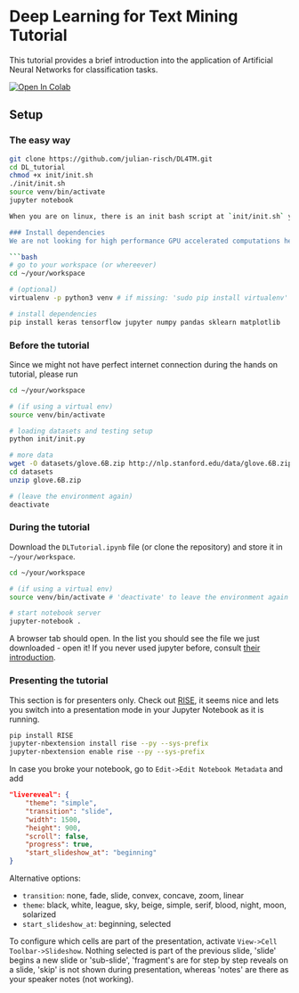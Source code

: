 # Deep Learning for Text Mining Tutorial
This tutorial provides a brief introduction into the application of Artificial Neural Networks for classification tasks.  


[![Open In Colab](https://colab.research.google.com/assets/colab-badge.svg)](https://colab.research.google.com/github/julian-risch/DL4TM/blob/master/DLTutorial.ipynb)

## Setup
### The easy way
```bash
git clone https://github.com/julian-risch/DL4TM.git
cd DL_tutorial
chmod +x init/init.sh
./init/init.sh
source venv/bin/activate
jupyter notebook

When you are on linux, there is an init bash script at `init/init.sh` you can run. Set the `--no-venv` flag if you don't want to use a virtual environment. This script essentially (should) take care of the following two subsections for you.

### Install dependencies
We are not looking for high performance GPU accelerated computations here, so a basic installation of [TensorFlow](https://www.tensorflow.org/) is sufficient. It is assumed, that you have Python3 installed on your computer. We recommend using a virtual environment, but that's up to you.

```bash
# go to your workspace (or whereever)
cd ~/your/workspace

# (optional)
virtualenv -p python3 venv # if missing: 'sudo pip install virtualenv'

# install dependencies
pip install keras tensorflow jupyter numpy pandas sklearn matplotlib
```

### Before the tutorial
Since we might not have perfect internet connection during the hands on tutorial, please run 
```bash
cd ~/your/workspace

# (if using a virtual env)
source venv/bin/activate

# loading datasets and testing setup
python init/init.py

# more data
wget -O datasets/glove.6B.zip http://nlp.stanford.edu/data/glove.6B.zip
cd datasets
unzip glove.6B.zip

# (leave the environment again)
deactivate
```

### During the tutorial
Download the `DLTutorial.ipynb` file (or clone the repository) and store it in `~/your/workspace`.
```bash
cd ~/your/workspace

# (if using a virtual env)
source venv/bin/activate # 'deactivate' to leave the environment again

# start notebook server
jupyter-notebook .
```
A browser tab should open. In the list you should see the file we just downloaded - open it! If you never used jupyter before, consult [their introduction](http://jupyter-notebook.readthedocs.io/en/latest/notebook.html#notebook-user-interface).

### Presenting the tutorial
This section is for presenters only. Check out [RISE](https://github.com/damianavila/RISE), it seems nice and lets you switch into a presentation mode in your Jupyter Notebook as it is running.
```bash
pip install RISE
jupyter-nbextension install rise --py --sys-prefix
jupyter-nbextension enable rise --py --sys-prefix
```

In case you broke your notebook, go to `Edit->Edit Notebook Metadata` and add
```json
"livereveal": {
	"theme": "simple",
	"transition": "slide",
	"width": 1500,
	"height": 900,
	"scroll": false,
	"progress": true,
	"start_slideshow_at": "beginning"
}
```
Alternative options:
- `transition`: none, fade, slide, convex, concave, zoom, linear
- `theme`: black, white, league, sky, beige, simple, serif, blood, night, moon, solarized
- `start_slideshow_at`: beginning, selected

To configure which cells are part of the presentation, activate `View->Cell Toolbar->Slideshow`. Nothing selected is part of the previous slide, 'slide' begins a new slide or 'sub-slide', 'fragment's are for step by step reveals on a slide, 'skip' is not shown during presentation, whereas 'notes' are there as your speaker notes (not working).

